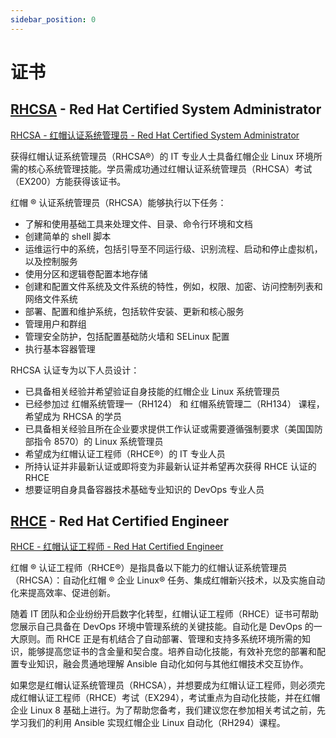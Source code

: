 ```yaml
---
sidebar_position: 0
---
```


# 证书

## [RHCSA](./RHCSA/) - Red Hat Certified System Administrator

[RHCSA - 红帽认证系统管理员 - Red Hat Certified System Administrator](https://www.redhat.com/zh/services/certification/rhcsa)

获得红帽认证系统管理员（RHCSA®）的 IT 专业人士具备红帽企业 Linux 环境所需的核心系统管理技能。学员需成功通过红帽认证系统管理员（RHCSA）考试（EX200）方能获得该证书。

红帽 ® 认证系统管理员（RHCSA）能够执行以下任务：

- 了解和使用基础工具来处理文件、目录、命令行环境和文档
- 创建简单的 shell 脚本
- 运维运行中的系统，包括引导至不同运行级、识别流程、启动和停止虚拟机，以及控制服务
- 使用分区和逻辑卷配置本地存储
- 创建和配置文件系统及文件系统的特性，例如，权限、加密、访问控制列表和网络文件系统
- 部署、配置和维护系统，包括软件安装、更新和核心服务
- 管理用户和群组
- 管理安全防护，包括配置基础防火墙和 SELinux 配置
- 执行基本容器管理

RHCSA 认证专为以下人员设计：

- 已具备相关经验并希望验证自身技能的红帽企业 Linux 系统管理员
- 已经参加过 红帽系统管理一（RH124） 和 红帽系统管理二（RH134） 课程，希望成为 RHCSA 的学员
- 已具备相关经验且所在企业要求提供工作认证或需要遵循强制要求（美国国防部指令 8570）的 Linux 系统管理员
- 希望成为红帽认证工程师（RHCE®）的 IT 专业人员
- 所持认证并非最新认证或即将变为非最新认证并希望再次获得 RHCE 认证的 RHCE
- 想要证明自身具备容器技术基础专业知识的 DevOps 专业人员

## [RHCE](./RHCE/) - Red Hat Certified Engineer

[RHCE - 红帽认证工程师 - Red Hat Certified Engineer](https://www.redhat.com/zh/services/certification/rhce)

红帽 ® 认证工程师（RHCE®）是指具备以下能力的红帽认证系统管理员（RHCSA）：自动化红帽 ® 企业 Linux® 任务、集成红帽新兴技术，以及实施自动化来提高效率、促进创新。

随着 IT 团队和企业纷纷开启数字化转型，红帽认证工程师（RHCE）证书可帮助您展示自己具备在 DevOps 环境中管理系统的关键技能。自动化是 DevOps 的一大原则。而 RHCE 正是有机结合了自动部署、管理和支持多系统环境所需的知识，能够提高您证书的含金量和契合度。培养自动化技能，有效补充您的部署和配置专业知识，融会贯通地理解 Ansible 自动化如何与其他红帽技术交互协作。

如果您是红帽认证系统管理员（RHCSA），并想要成为红帽认证工程师，则必须完成红帽认证工程师（RHCE）考试（EX294），考试重点为自动化技能，并在红帽企业 Linux 8 基础上进行。为了帮助您备考，我们建议您在参加相关考试之前，先学习我们的利用 Ansible 实现红帽企业 Linux 自动化（RH294）课程。
